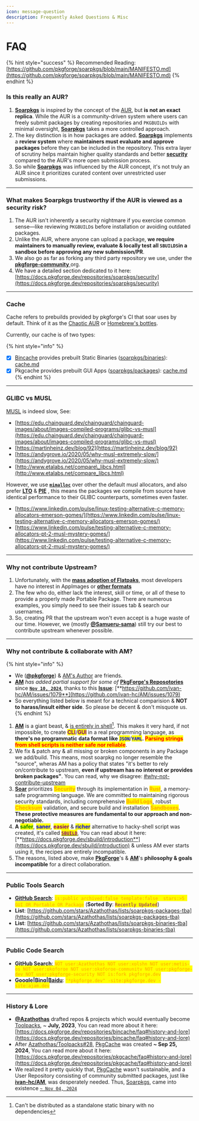 ```yaml
---
icon: message-question
description: Frequently Asked Questions & Misc
---
```


# FAQ

{% hint style="success" %}
Recommended Reading: [https://github.com/pkgforge/soarpkgs/blob/main/MANIFESTO.md](https://github.com/pkgforge/soarpkgs/blob/main/MANIFESTO.md)
{% endhint %}

### **Is this really an AUR?**

1. [**Soarpkgs**](https://github.com/pkgforge/soarpkgs) is inspired by the concept of the [AUR](https://wiki.archlinux.org/title/Arch_User_Repository), but **is not an exact replica**. While the AUR is a community-driven system where users can freely submit packages by creating repositories and `PKGBUILDs` with minimal oversight, [**Soarpkgs**](https://github.com/pkgforge/soarpkgs)  takes a more controlled approach.
2. The key distinction is in how packages are added. [**Soarpkgs**](https://github.com/pkgforge/soarpkgs) implements a **review system** where **maintainers must evaluate and approve packages** before they can be included in the repository. This extra layer of scrutiny helps maintain higher quality standards and better [**security**](security.md) compared to the AUR's more open submission process.
3. So while  [**Soarpkgs**](https://github.com/pkgforge/soarpkgs)  was influenced by the AUR concept, it's not truly an AUR since it prioritizes curated content over unrestricted user submissions.

***

### What makes Soarpkgs trustworthy if the AUR is viewed as a security risk?

1. The AUR isn't inherently a security nightmare if you exercise common sense—like reviewing `PKGBUILD`s before installation or avoiding outdated packages.&#x20;
2. Unlike the AUR, where anyone can upload a package, **we require maintainers to manually review, evaluate & locally test all `SBUILDS`in a sandbox before approving any new submission/PR**.&#x20;
3. We also go as far as forking any third party repository we use, under the [**pkgforge-community** ](https://docs.pkgforge.dev/orgs/pkgforge-community)org.
4. We have a detailed section dedicated to it here: [https://docs.pkgforge.dev/repositories/soarpkgs/security](https://docs.pkgforge.dev/repositories/soarpkgs/security)

***

### Cache

Cache refers to prebuilds provided by pkgforge's CI that soar uses by default. Think of it as the [Chaotic AUR](https://aur.chaotic.cx/) or [Homebrew's bottles](https://docs.brew.sh/Bottles).

Currently, our cache is of two types:

{% hint style="info" %}
* [x] [Bincache](../bincache/) provides prebuilt Static Binaries ([soarpkgs/binaries](https://github.com/pkgforge/soarpkgs/tree/main/binaries)): [cache.md](../bincache/cache.md "mention")
* [x] Pkgcache provides prebuilt GUI Apps ([soarpkgs/packages](https://github.com/pkgforge/soarpkgs/tree/main/packages)): [cache.md](../pkgcache/cache.md "mention")
{% endhint %}

***

### GLIBC vs MUSL

[MUSL](https://musl.libc.org/) is indeed slow, See:

* [https://edu.chainguard.dev/chainguard/chainguard-images/about/images-compiled-programs/glibc-vs-musl](https://edu.chainguard.dev/chainguard/chainguard-images/about/images-compiled-programs/glibc-vs-musl)
* [https://martinheinz.dev/blog/92](https://martinheinz.dev/blog/92)
* [https://andygrove.io/2020/05/why-musl-extremely-slow/](https://andygrove.io/2020/05/why-musl-extremely-slow/)
* [http://www.etalabs.net/compare\_libcs.html](http://www.etalabs.net/compare_libcs.html)

However, we use  [**`mimalloc`**](https://github.com/microsoft/mimalloc)  over other the default musl allocators, and also prefer [**LTO**](https://gcc.gnu.org/wiki/LinkTimeOptimization) &  [**PIE**](https://en.wikipedia.org/wiki/Position-independent_code) , this means the packages we compile from source have identical performance to their GLIBC counterparts, sometimes even faster.

* [https://www.linkedin.com/pulse/linux-testing-alternative-c-memory-allocators-emerson-gomes/](https://www.linkedin.com/pulse/linux-testing-alternative-c-memory-allocators-emerson-gomes/)
* [https://www.linkedin.com/pulse/testing-alternative-c-memory-allocators-pt-2-musl-mystery-gomes/](https://www.linkedin.com/pulse/testing-alternative-c-memory-allocators-pt-2-musl-mystery-gomes/)

***

### **Why not contribute Upstream?**

1. Unfortunately, with the [**mass adoption of Flatpaks**](https://flatpak.org/), most developers have no interest in AppImages or [**other formats**](../../formats/packages/)
2. The few who do, either lack the interest, skill or time, or all of these to provide a properly made Portable Package. There are numerous examples, you simply need to see their issues tab & search our usernames.
3. So, creating PR that the upstream won't even accept is a huge waste of our time. However, we (mostly [**@Samueru-sama**](https://docs.pkgforge.dev/orgs/pkgforge-dev/people#samueru-sama)) still try our best to contribute upstream whenever possible.

***

### Why not contribute & collaborate with AM?

{% hint style="info" %}
* We ([**@pkgforge**](https://docs.pkgforge.dev/orgs/pkgforge-core/people)) & [AM's Author](https://github.com/ivan-hc/AM) are friends. &#x20;
* [**AM**](https://github.com/ivan-hc/AM) _has added partial support for some of_ [**PkgForge's Reposotories** ](broken-reference)since [**`Nov 10, 2024`**](https://github.com/ivan-hc/AM/pull/1096/files), thanks to this [**Issue**](https://github.com/ivan-hc/AM/issues/1079): [**https://github.com/ivan-hc/AM/issues/1079**](https://github.com/ivan-hc/AM/issues/1079)
* So everything listed below is meant for a technical comparision & **NOT to harass/insult either side**. So please be decent & don't misquote us.
{% endhint %}

1. [**AM**](https://github.com/ivan-hc/AM) is a giant beast, & [is entirely in shell](#user-content-fn-1)[^1]. This makes it very hard, if not impossible, to create <mark style="color:purple;">**CLI**</mark>/<mark style="color:purple;">**GUI**</mark> in a real programming language, as **there's no programmatic data format like&#x20;**<mark style="color:blue;">**`JSON`**</mark>/<mark style="color:blue;">**`YAML`**</mark>**.&#x20;**<mark style="color:red;">**Parsing strings from shell scripts is neither safe nor reliable**</mark>.
2. We fix & patch any & all missing or broken components in any Package we add/build. This means, most soarpkg no longer resemble the "source", wheras AM has a policy that states "it's better to rely on/contribute to upstream, **even if upstream has no interest or provides broken packages"**. You can read, why we disagree: [#why-not-contribute-upstream](faq.md#why-not-contribute-upstream "mention")
3. [**Soar**](https://github.com/pkgforge/soar) prioritizes <mark style="color:orange;">**Security**</mark> through its implementation in <mark style="color:orange;">**Rust**</mark>, a memory-safe programming language. We are committed to maintaining rigorous security standards, including comprehensive <mark style="color:orange;">**Build Logs**</mark>, robust <mark style="color:orange;">**Checksum**</mark> validation, and secure build and installation <mark style="color:orange;">**Sandboxes**</mark>. **These protective measures are fundamental to our approach and non-negotiable.**
4. **A&#x20;**<mark style="color:green;">**safer**</mark>, <mark style="color:blue;">**saner**</mark>, <mark style="color:purple;">**easier**</mark> & <mark style="color:blue;">**richer**</mark> alternative to hacky-shell script was created, it's called [<mark style="color:purple;">**`SBUILD`**</mark>](broken-reference), You can read about it here: [**https://docs.pkgforge.dev/sbuild/introduction**](https://docs.pkgforge.dev/sbuild/introduction) & unless AM ever starts using it, the recipes are entirely incompatible.
5. The reasons, listed above, make [**PkgForge**](https://github.com/pkgforge)'s & [**AM**](https://github.com/ivan-hc/AM)'s **philosophy & goals incompatible** for a direct collaboration.

***

### Public Tools Search

* [**GitHub Search**](https://github.com/search?q=is%3Apublic+archived%3Afalse+template%3Afalse++stars%3A%3E5+GUI+OR+Portable+OR+Package\&type=repositories\&s=updated\&o=desc): <mark style="color:orange;">`is:public archived:false template:false  stars:>5 GUI OR Portable OR Package`</mark> (**Sorted By**: <mark style="color:purple;">`Recently Updated`</mark>)
* **List**: [https://github.com/stars/Azathothas/lists/soarpkgs-packages-tba](https://github.com/stars/Azathothas/lists/soarpkgs-packages-tba)
* **List**: [https://github.com/stars/Azathothas/lists/soarpkgs-binaries-tba](https://github.com/stars/Azathothas/lists/soarpkgs-binaries-tba)

***

### Public Code Search

* [**GitHub Search**](https://github.com/search?q=NOT+user%3AAzathothas+NOT+user%3Axplshn+NOT+user%3Ametis-os+NOT+user%3Apkgforge+NOT+user%3Apkgforge-community+NOT+user%3Apkgforge-dev+NOT+user%3Apkgforge-security+NOT+is%3Afork+pkgforge.dev\&type=code): <mark style="color:orange;">`NOT user:Azathothas NOT user:xplshn NOT user:metis-os NOT user:pkgforge NOT user:pkgforge-community NOT user:pkgforge-dev NOT user:pkgforge-security NOT is:fork pkgforge.dev`</mark>
* [**Google**](https://www.google.com)**|**[**Bing**](https://www.bing.com/)**|**[**Baidu**](https://www.baidu.com): <mark style="color:orange;">`"*pkgforge.dev" -site:pkgforge.dev -site:ajam.dev`</mark>

***

### History & Lore

* [**@Azathothas**](https://docs.pkgforge.dev/orgs/pkgforge-core/people#azathothas) drafted repos & projects which would eventually become [Toolpacks](https://github.com/Azathothas/Toolpacks),  \~ **July, 2023**, You can read more about it here: [https://docs.pkgforge.dev/repositories/bincache/faq#history-and-lore](https://docs.pkgforge.dev/repositories/bincache/faq#history-and-lore)
* After [Azathothas/Toolpacks#28](https://github.com/Azathothas/Toolpacks/issues/28), [PkgCache](https://docs.pkgforge.dev/repositories/pkgcache) was created **\~ Sep 25, 2024**, You can read more about it here: [https://docs.pkgforge.dev/repositories/pkgcache/faq#history-and-lore](https://docs.pkgforge.dev/repositories/pkgcache/faq#history-and-lore)
* We realized it pretty quickly that, [PkgCache](https://docs.pkgforge.dev/repositories/pkgcache) wasn't sustainable, and a User Repository consisting of community submitted packages, just like [**ivan-hc/AM**](https://github.com/ivan-hc/AM), was desperately needed. Thus, [Soarpkgs](https://github.com/pkgforge/soarpkgs), came into existence [`~ Nov 04, 2024`](https://github.com/pkgforge/soarpkgs/commit/47b3023010232dfe8b13a83a1daa688e57aa21f1)

[^1]: Can't be distributed as a standalone static binary with no dependencies

